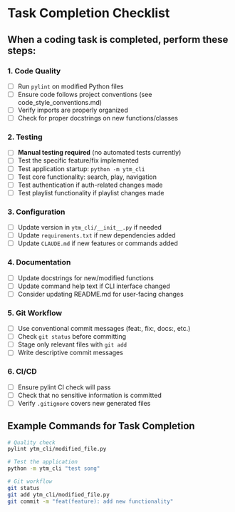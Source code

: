 # Task Completion Checklist

## When a coding task is completed, perform these steps:

### 1. Code Quality
- [ ] Run `pylint` on modified Python files
- [ ] Ensure code follows project conventions (see code_style_conventions.md)
- [ ] Verify imports are properly organized
- [ ] Check for proper docstrings on new functions/classes

### 2. Testing
- [ ] **Manual testing required** (no automated tests currently)
- [ ] Test the specific feature/fix implemented
- [ ] Test application startup: `python -m ytm_cli`
- [ ] Test core functionality: search, play, navigation
- [ ] Test authentication if auth-related changes made
- [ ] Test playlist functionality if playlist changes made

### 3. Configuration
- [ ] Update version in `ytm_cli/__init__.py` if needed
- [ ] Update `requirements.txt` if new dependencies added
- [ ] Update `CLAUDE.md` if new features or commands added

### 4. Documentation
- [ ] Update docstrings for new/modified functions
- [ ] Update command help text if CLI interface changed
- [ ] Consider updating README.md for user-facing changes

### 5. Git Workflow
- [ ] Use conventional commit messages (feat:, fix:, docs:, etc.)
- [ ] Check `git status` before committing
- [ ] Stage only relevant files with `git add`
- [ ] Write descriptive commit messages

### 6. CI/CD
- [ ] Ensure pylint CI check will pass
- [ ] Check that no sensitive information is committed
- [ ] Verify `.gitignore` covers new generated files

## Example Commands for Task Completion
```bash
# Quality check
pylint ytm_cli/modified_file.py

# Test the application
python -m ytm_cli "test song"

# Git workflow
git status
git add ytm_cli/modified_file.py
git commit -m "feat(feature): add new functionality"
```
